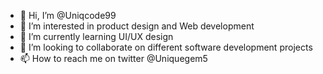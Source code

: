 - 👋 Hi, I’m @Uniqcode99
- 👀 I’m interested in product design and Web development 
- 🌱 I’m currently learning UI/UX design
- 💞️ I’m looking to collaborate on different software development projects 
- 📫 How to reach me on twitter @Uniquegem5

<!---
Uniqcode99/Uniqcode99 is a ✨ special ✨ repository because its `README.md` (this file) appears on your GitHub profile.
You can click the Preview link to take a look at your changes.
--->
